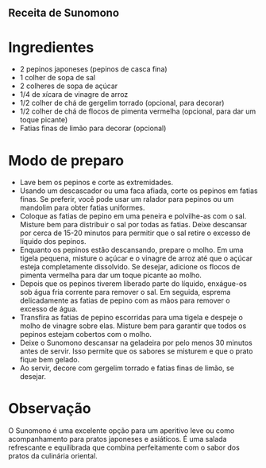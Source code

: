 ## Receita de Sunomono

# Ingredientes

- 2 pepinos japoneses (pepinos de casca fina)
- 1 colher de sopa de sal
- 2 colheres de sopa de açúcar
- 1/4 de xícara de vinagre de arroz
- 1/2 colher de chá de gergelim torrado (opcional, para decorar)
- 1/2 colher de chá de flocos de pimenta vermelha (opcional, para dar um toque picante)
- Fatias finas de limão para decorar (opcional)


# Modo de preparo

- Lave bem os pepinos e corte as extremidades.
- Usando um descascador ou uma faca afiada, corte os pepinos em fatias finas. Se preferir, você pode usar um ralador para pepinos ou um mandolim para obter fatias uniformes.
- Coloque as fatias de pepino em uma peneira e polvilhe-as com o sal. Misture bem para distribuir o sal por todas as fatias. Deixe descansar por cerca de 15-20 minutos para permitir que o sal retire o excesso de líquido dos pepinos.
- Enquanto os pepinos estão descansando, prepare o molho. Em uma tigela pequena, misture o açúcar e o vinagre de arroz até que o açúcar esteja completamente dissolvido. Se desejar, adicione os flocos de pimenta vermelha para dar um toque picante ao molho.
- Depois que os pepinos tiverem liberado parte do líquido, enxágue-os sob água fria corrente para remover o sal. Em seguida, esprema delicadamente as fatias de pepino com as mãos para remover o excesso de água.
- Transfira as fatias de pepino escorridas para uma tigela e despeje o molho de vinagre sobre elas. Misture bem para garantir que todos os pepinos estejam cobertos com o molho.
- Deixe o Sunomono descansar na geladeira por pelo menos 30 minutos antes de servir. Isso permite que os sabores se misturem e que o prato fique bem gelado.
- Ao servir, decore com gergelim torrado e fatias finas de limão, se desejar.

# Observação

O Sunomono é uma excelente opção para um aperitivo leve ou como acompanhamento para pratos japoneses e asiáticos. É uma salada refrescante e equilibrada que combina perfeitamente com o sabor dos pratos da culinária oriental.